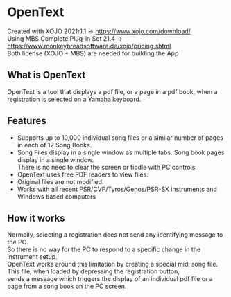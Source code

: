 # OpenText
Created with XOJO 2021r1.1 -> https://www.xojo.com/download/  
Using MBS Complete Plug-in Set 21.4 -> https://www.monkeybreadsoftware.de/xojo/pricing.shtml  
Both license (XOJO + MBS) are needed for building the App  

## What is OpenText  
OpenText is a tool that displays a pdf file, or a page in a pdf book, when a registration is selected on a Yamaha keyboard.

## Features  
- Supports up to 10,000 individual song files or a similar number of pages in each of 12 Song Books.
- Song Files display in a single window as multiple tabs. Song book pages display in a single window.  
   There is no need to clear the screen or fiddle with PC controls.
- OpenText uses free PDF readers to view files.
- Original files are not modified.
- Works with all recent PSR/CVP/Tyros/Genos/PSR-SX instruments and Windows based computers

## How it works  
Normally, selecting a registration does not send any identifying message to the PC.  
So there is no way for the PC to respond to a specific change in the instrument setup.  
OpenText works around this limitation by creating a special midi song file.
This file, when loaded by depressing the registration button,  
sends a message which triggers the display of an individual pdf file or a page from a song book on the PC screen.

